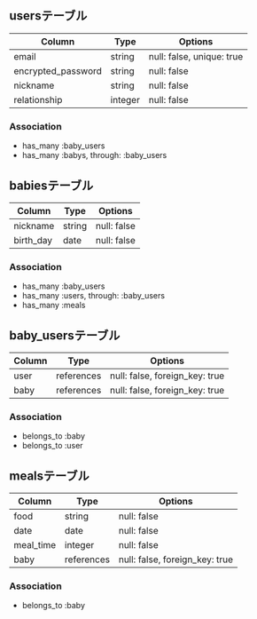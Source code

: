 ## usersテーブル

| Column             | Type        | Options                   |
| ------------------ | ----------- | ------------------------- |
| email              | string      | null: false, unique: true |
| encrypted_password | string      | null: false               |
| nickname           | string      | null: false               |
| relationship       | integer     | null: false               |

### Association
- has_many :baby_users
- has_many :babys, through: :baby_users

## babiesテーブル

| Column              | Type       | Options                        |
| ------------------- | ---------- | ------------------------------ |
| nickname            | string     | null: false                    |
| birth_day           | date       | null: false                    |

### Association
- has_many :baby_users
- has_many :users, through: :baby_users
- has_many :meals

## baby_usersテーブル

| Column              | Type       | Options                        |
| ------------------- | ---------- | ------------------------------ |
| user                | references | null: false, foreign_key: true |
| baby                | references | null: false, foreign_key: true |

### Association
- belongs_to :baby
- belongs_to :user


## mealsテーブル

| Column             | Type       | Options                        |
| ------------------ | ---------- | ------------------------------ |
| food               | string     | null: false                    |
| date               | date       | null: false                    |
| meal_time          | integer    | null: false                    |
| baby               | references | null: false, foreign_key: true |

### Association
- belongs_to :baby




